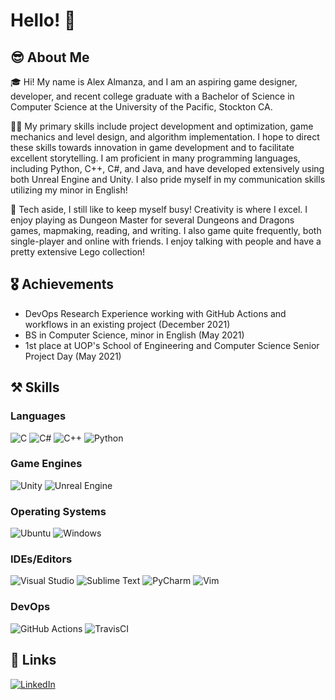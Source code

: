 # Hello! 👋
## 😎 About Me
🎓 Hi! My name is Alex Almanza, and I am an aspiring game designer, developer, and recent college graduate with a Bachelor of Science in Computer Science at the University of the Pacific, Stockton CA. 

👨‍💻 My primary skills include project development and optimization, game mechanics and level design, and algorithm implementation. I hope to direct these skills towards innovation in game development and to facilitate excellent storytelling. I am proficient in many programming languages, including Python, C++, C#, and Java, and have developed extensively using both Unreal Engine and Unity. I also pride myself in my communication skills utilizing my minor in English!  

🎲 Tech aside, I still like to keep myself busy! Creativity is where I excel. I enjoy playing as Dungeon Master for several Dungeons and Dragons games, mapmaking, reading, and writing. I also game quite frequently, both single-player and online with friends. I enjoy talking with people and have a pretty extensive Lego collection!

## 🎖 Achievements
- DevOps Research Experience working with GitHub Actions and workflows in an existing project (December 2021)
- BS in Computer Science, minor in English (May 2021)
- 1st place at UOP's School of Engineering and Computer Science Senior Project Day (May 2021)

## ⚒ Skills

### Languages
![C](https://img.shields.io/badge/c-%2300599C.svg?style=for-the-badge&logo=c&logoColor=white)
![C#](https://img.shields.io/badge/c%23-%23239120.svg?style=for-the-badge&logo=c-sharp&logoColor=white)
![C++](https://img.shields.io/badge/c++-%2300599C.svg?style=for-the-badge&logo=c%2B%2B&logoColor=white)
![Python](https://img.shields.io/badge/python-3670A0?style=for-the-badge&logo=python&logoColor=ffdd54)

### Game Engines
![Unity](https://img.shields.io/badge/unity-%23000000.svg?style=for-the-badge&logo=unity&logoColor=white)
![Unreal Engine](https://img.shields.io/badge/unrealengine-%23313131.svg?style=for-the-badge&logo=unrealengine&logoColor=white)

### Operating Systems
![Ubuntu](https://img.shields.io/badge/Ubuntu-E95420?style=for-the-badge&logo=ubuntu&logoColor=white)
![Windows](https://img.shields.io/badge/Windows-0078D6?style=for-the-badge&logo=windows&logoColor=white)

### IDEs/Editors
![Visual Studio](https://img.shields.io/badge/Visual%20Studio-5C2D91.svg?style=for-the-badge&logo=visual-studio&logoColor=white)
![Sublime Text](https://img.shields.io/badge/sublime_text-%23575757.svg?style=for-the-badge&logo=sublime-text&logoColor=important)
![PyCharm](https://img.shields.io/badge/pycharm-143?style=for-the-badge&logo=pycharm&logoColor=black&color=black&labelColor=green)
![Vim](https://img.shields.io/badge/VIM-%2311AB00.svg?style=for-the-badge&logo=vim&logoColor=white)

### DevOps
![GitHub Actions](https://img.shields.io/badge/GitHub_Actions-2088FF?style=for-the-badge&logo=GitHubActions&logoColor=white)
![TravisCI](https://img.shields.io/badge/travis%20ci-%232B2F33.svg?style=for-the-badge&logo=travis&logoColor=white)

## 🔗 Links
[![LinkedIn](https://img.shields.io/badge/linkedin-%230077B5.svg?style=for-the-badge&logo=linkedin&logoColor=white)](<https://www.linkedin.com/in/alexander-almanza-b98925203/>)

<!---
aalmanz1/aalmanz1 is a ✨ special ✨ repository because its `README.md` (this file) appears on your GitHub profile.
You can click the Preview link to take a look at your changes.
--->
